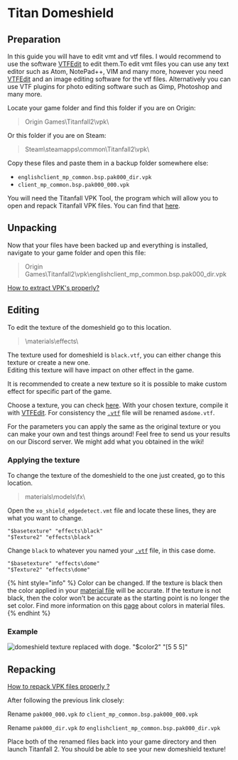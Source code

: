 # Titan Domeshield

## Preparation

In this guide you will have to edit vmt and vtf files. I would recommend to use the software [VTFEdit](https://noskill.gitbook.io/titanfall2/how-to-start-modding/modding-tools) to edit them.To edit vmt files you can use any text editor such as Atom, NotePad++, VIM and many more, however you need [VTFEdit](https://noskill.gitbook.io/titanfall2/how-to-start-modding/modding-tools) and an image editing software for the vtf files. Alternatively you can use VTF plugins for photo editing software such as Gimp, Photoshop and many more.

Locate your game folder and find this folder if you are on Origin:

> Origin Games\Titanfall2\vpk\\

Or this folder if you are on Steam:

> Steam\steamapps\common\Titanfall2\vpk\\

Copy these files and paste them in a backup folder somewhere else:

* `englishclient_mp_common.bsp.pak000_dir.vpk`
* `client_mp_common.bsp.pak000_000.vpk`

You will need the Titanfall VPK Tool, the program which will allow you to open and repack Titanfall VPK files. You can find that [here](https://noskill.gitbook.io/titanfall2/how-to-start-modding/modding-tools).

## Unpacking

Now that your files have been backed up and everything is installed, navigate to your game folder and open this file:

> Origin Games\Titanfall2\vpk\englishclient\_mp\_common.bsp.pak000\_dir.vpk

​[How to extract VPK's properly?](https://noskill.gitbook.io/titanfall2/how-to-start-modding/how-to-backup-extract-and-repack)

## Editing

To edit the texture of the domeshield go to this location.

> \materials\effects\\

The texture used for domeshield is `black.vtf`, you can either change this texture or create a new one.\
Editing this texture will have impact on other effect in the game.

It is recommended to create a new texture so it is possible to make custom effect for specific part of the game.

Choose a texture, you can check [here](../../assets/texture-library.md). With your chosen texture, compile it with [VTFEdit](../../how-to-start-modding/modding-introduction/modding-tools/source/vtf-and-vmt/vtfedit.md). For consistency the [`.vtf`](../../documentation/textures/valve-texture-format-vtf/) file will be renamed as`dome.vtf`.

For the parameters you can apply the same as the original texture or you can make your own and test things around! Feel free to send us your results on our Discord server. We might add what you obtained in the wiki! <img src="../../.gitbook/assets/08c0a077780263f3df97613e58e71744.svg" alt="" data-size="line">&#x20;

### Applying the texture

To change the texture of the domeshield to the one just created, go to this location.

> materials\models\fx\\

Open the `xo_shield_edgedetect.vmt` file and locate these lines, they are what you want to change.

```
"$basetexture" "effects\black"
"$Texture2" "effects\black"
```

Change `black` to whatever you named your [`.vtf`](../../documentation/textures/valve-texture-format-vtf/) file, in this case dome.

```
"$basetexture" "effects\dome"
"$Texture2" "effects\dome"
```

{% hint style="info" %}
Color can be changed. If the texture is black then the color applied in your [material file](../../documentation/textures/valve-material-type-vmt.md) will be accurate. If the texture is not black, then the color won't be accurate as the starting point is no longer the set color. Find more information on this [page](../../documentation/textures/colors/) about colors in material files.
{% endhint %}

### Example

![domeshield texture replaced with doge. "$color2" "\[5 5 5\]"](../../.gitbook/assets/titanfall-2-screenshot-2020.03.11-19.41.56.68.png)

## Repacking

​[How to repack VPK files properly ?](https://noskill.gitbook.io/titanfall2/how-to-start-modding/how-to-backup-extract-and-repack)​

After following the previous link closely:

Rename `pak000_000.vpk` _to_ `client_mp_common.bsp.pak000_000.vpk`

Rename `pak000_dir.vpk` _to_ `englishclient_mp_common.bsp.pak000_dir.vpk`

Place both of the renamed files back into your game directory and then launch Titanfall 2. You should be able to see your new domeshield texture!
